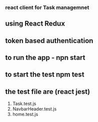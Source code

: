 ### react client for Task managemnet

## using React Redux

## token based authentication

## to run the app - npn start

## to start the test npm test

## the test file are (react jest)

1. Task.test.js
2. NavbarHeader.test.js
3. home.test.js
